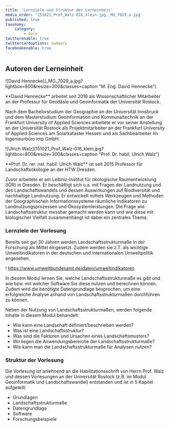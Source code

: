```yaml
---
title: 'Lernziele und Struktur der Lerneinheit'
media_order: '151021_Prof_Walz-016_klein.jpg,_MG_7029_a.jpg'
published: true
taxonomy:
    category:
        - docs
twitterenable: true
twittercardoptions: summary
facebookenable: true
---
```


## Autoren der Lerneinheit
<div class="row align-items-center">
  <div class="col-sm-3" markdown="1">![David Hennecke](_MG_7029_a.jpg?lightbox=800&resize=300&classes=caption "M. Eng. David Hennecke")</div>
  <div class="col-sm-9">
    <p markdown="1">**David Hennecke** arbeitet seit 2018 als Wissenschaftlicher Mitarbeiter an der Professur für Geodäsie und Geoinformatik der Universität Rostock.</p>
    <p>Nach dem Bachelorstudium der Geographie an der Universität Innsbruck und dem Masterstudium Geoinformation und Kommunaltechnik an der Frankfurt University of Applied Sciences arbeitete er vor seiner Anstellung an der Universität Rostock als Projektmitarbeiter an der Frankfurt University of Applied Sciences am Solarkataster Hessen und als Sachbearbeiter im Ingenieurbüro imp GmbH.</p>
  </div>
</div>

<div class="row align-items-center">
  <div class="col-sm-3" markdown="1">![Ulrich Walz](151021_Prof_Walz-016_klein.jpg?lightbox=800&resize=300&classes=caption "Prof. Dr. habil. Ulrich Walz")</div>
  <div class="col-sm-9">
    <p markdown="1">**Prof. Dr. rer. nat. habil. Ulrich Walz** ist seit 2015 Professor für Landschaftsökologie an der HTW Dresden.</p>
    <p>Zuvor arbeitete er am Leibniz-Institut für ökologische Raumentwicklung (IÖR) in Dresden. Er beschäftigt sich u.a. mit Fragen der Landnutzung und des Landschaftswandels und dessen Auswirkungen auf Biodiversität und nachhaltige Landnutzung. Er entwickelt mittels Werkzeugen und Methoden der Geographischen Informationssysteme räumliche Indikatoren zu Landnutzungsprozessen und  Ökosystemleistungen. Die Frage wie Landschaftsstruktur messbar gemacht werden kann und wie diese mit biologischer Vielfalt zusammenhängt ist dabei ein zentrales Thema. </p>
  </div>
</div>

### Lernziele der Vorlesung
Bereits seit gut 30 Jahren werden Landschaftsstrukturmaße in der Forschung als Mittel eingesetzt. Zudem werden sie z.T. als wichtige Umweltindikatoren in der deutschen und internationalen Umweltpolitik angesehen.

! https://www.umweltbundesamt.de/daten/umweltindikatoren


In diesem Modul lernen Sie, welche Landschaftsstrukturmaße es gibt und wie bzw. mit welcher Software Sie diese nutzen und berechnen können. Zudem wird die benötigte Datengrundlage besprochen, um eine erfolgreiche Analyse anhand von Landschaftsstrukturmaßen durchführen zu können.


Neben der Nutzung von Landschaftsstrukturmaßen, werden folgende Inhalte in diesem Modul behandelt:

* Wie kann eine Landschaft definiert/beschrieben werden?
* Was ist eine Landschaftsstruktur?
* Was sind die Faktoren und Ursachen eines Landschaftsmusters?
* Wo liegen die Anwendungsbereiche der Landschaftsstrukturmaße?
* Wie kann man die Landschaftsstrukturmaße für Analysen nutzen?



### Struktur der Vorlesung
Die Vorlesung ist anlehnend an die Habilitationsschrift von Herrn Prof. Walz und dessen Vorlesungen an der Universität Rostock (z.B. im Modul Geoinformatik und Landschaftswandel) entstanden und ist in 5 Kapitel aufgeteilt:

* Grundlagen
* Landschaftsstrukturmaße
* Datengrundlage
* Software
* Forschungsbeispiele
